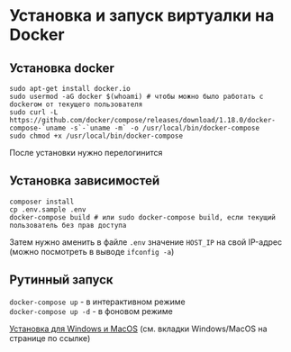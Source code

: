 # Установка и запуск виртуалки на Docker
## Установка docker

```
sudo apt-get install docker.io
sudo usermod -aG docker $(whoami) # чтобы можно было работать с dockerом от текущего пользователя
sudo curl -L https://github.com/docker/compose/releases/download/1.18.0/docker-compose-`uname -s`-`uname -m` -o /usr/local/bin/docker-compose
sudo chmod +x /usr/local/bin/docker-compose
```
После установки нужно перелогинится

## Установка зависимостей
```
composer install
cp .env.sample .env
docker-compose build # или sudo docker-compose build, если текущий пользователь без прав доступа
```  
Затем нужно аменить в файле `.env` значение `HOST_IP` на свой IP-адрес (можно посмотреть в выводе `ifconfig -a`)

## Рутинный запуск
`docker-compose up` - в интерактивном режиме  
`docker-compose up -d` - в фоновом режиме

[Установка для Windows и MacOS](https://docs.docker.com/compose/install/#install-compose) (см. вкладки Windows/MacOS на странице по ссылке)   
